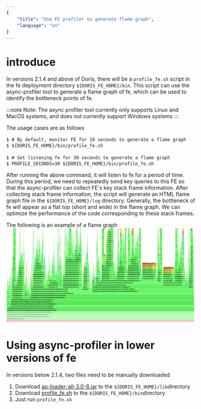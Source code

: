 ```yaml
---
{
    "title": "Use FE profiler to generate flame graph",
    "language": "en"
}
---
```


<!-- 
Licensed to the Apache Software Foundation (ASF) under one
or more contributor license agreements.  See the NOTICE file
distributed with this work for additional information
regarding copyright ownership.  The ASF licenses this file
to you under the Apache License, Version 2.0 (the
"License"); you may not use this file except in compliance
with the License.  You may obtain a copy of the License at

  http://www.apache.org/licenses/LICENSE-2.0

Unless required by applicable law or agreed to in writing,
software distributed under the License is distributed on an
"AS IS" BASIS, WITHOUT WARRANTIES OR CONDITIONS OF ANY
KIND, either express or implied.  See the License for the
specific language governing permissions and limitations
under the License.
-->

# introduce
In versions 2.1.4 and above of Doris, there will be a `profile_fe.sh` script in the fe deployment directory `${DORIS_FE_HOME}/bin`. This script can use the async-profiler tool to generate a flame graph of fe, which can be used to identify the bottleneck points of fe.

:::note
Note: The async profiler tool currently only supports Linux and MacOS systems, and does not currently support Windows systems
:::

The usage cases are as follows
```shell
$ # By default, monitor FE for 10 seconds to generate a flame graph
$ ${DORIS_FE_HOME}/bin/profile_fe.sh

$ # Set listening fe for 30 seconds to generate a flame graph
$ PROFILE_SECONDS=30 ${DORIS_FE_HOME}/bin/profile_fe.sh
```

After running the above command, it will listen to fe for a period of time. During this period, we need to repeatedly send key queries to this FE so that the async-profiler can collect FE's key stack frame information.
After collecting stack frame information, the script will generate an HTML flame graph file in the `${DORIS_FE_HOME}/log` directory. Generally, the bottleneck of fe will appear as a flat top (short and wide) in the flame graph. We can optimize the performance of the code corresponding to these stack frames.

The following is an example of a flame graph
![](/images/fe-profiler.png)

# Using async-profiler in lower versions of fe
In versions below 2.1.4, two files need to be manually downloaded
1. Download [ap-loader-all-3.0-8.jar](https://repo1.maven.org/maven2/me/bechberger/ap-loader-all/3.0-8/ap-loader-all-3.0-8.jar) to the `${DORIS_FE_HOME}/lib`directory
2. Download [profile_fe.sh](https://raw.githubusercontent.com/apache/doris/master/bin/profile_fe.sh) to the `${DORIS_FE_HOME}/bin`directory
3. Just run `profile_fe.sh`